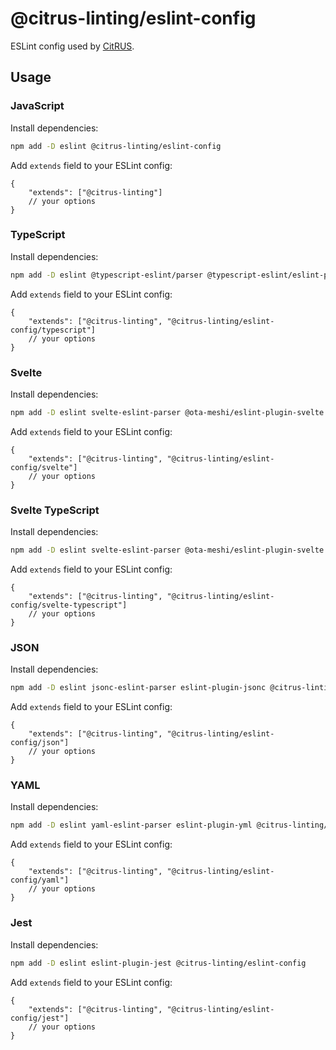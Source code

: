 # @citrus-linting/eslint-config

ESLint config used by [CitRUS](https://github.com/CitRUSprod).

## Usage

### JavaScript

Install dependencies:

```sh
npm add -D eslint @citrus-linting/eslint-config
```

Add `extends` field to your ESLint config:

```jsonc
{
    "extends": ["@citrus-linting"]
    // your options
}
```

### TypeScript

Install dependencies:

```sh
npm add -D eslint @typescript-eslint/parser @typescript-eslint/eslint-plugin @citrus-linting/eslint-config
```

Add `extends` field to your ESLint config:

```jsonc
{
    "extends": ["@citrus-linting", "@citrus-linting/eslint-config/typescript"]
    // your options
}
```

### Svelte

Install dependencies:

```sh
npm add -D eslint svelte-eslint-parser @ota-meshi/eslint-plugin-svelte @citrus-linting/eslint-config
```

Add `extends` field to your ESLint config:

```jsonc
{
    "extends": ["@citrus-linting", "@citrus-linting/eslint-config/svelte"]
    // your options
}
```

### Svelte TypeScript

Install dependencies:

```sh
npm add -D eslint svelte-eslint-parser @ota-meshi/eslint-plugin-svelte @typescript-eslint/parser @typescript-eslint/eslint-plugin @citrus-linting/eslint-config
```

Add `extends` field to your ESLint config:

```jsonc
{
    "extends": ["@citrus-linting", "@citrus-linting/eslint-config/svelte-typescript"]
    // your options
}
```

### JSON

Install dependencies:

```sh
npm add -D eslint jsonc-eslint-parser eslint-plugin-jsonc @citrus-linting/eslint-config
```

Add `extends` field to your ESLint config:

```jsonc
{
    "extends": ["@citrus-linting", "@citrus-linting/eslint-config/json"]
    // your options
}
```

### YAML

Install dependencies:

```sh
npm add -D eslint yaml-eslint-parser eslint-plugin-yml @citrus-linting/eslint-config
```

Add `extends` field to your ESLint config:

```jsonc
{
    "extends": ["@citrus-linting", "@citrus-linting/eslint-config/yaml"]
    // your options
}
```

### Jest

Install dependencies:

```sh
npm add -D eslint eslint-plugin-jest @citrus-linting/eslint-config
```

Add `extends` field to your ESLint config:

```jsonc
{
    "extends": ["@citrus-linting", "@citrus-linting/eslint-config/jest"]
    // your options
}
```
